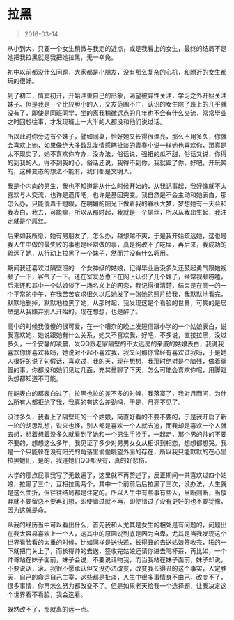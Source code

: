 # 拉黑

> 2016-03-14

从小到大，只要一个女生稍微与我走的近点，或是我看上的女生，最终的结局不是她把我拉黑就是我把她拉黑，无一幸免。

初中以前都没什么问题，大家都是小朋友，没有那么复杂的心机，和附近的女生都玩的很好。

到了初二，情窦初开，开始注重自己的形象，渴望被异性关注，学习之外开始关注妹子。但是我是一个比较胆小的人，交友范围不广，认识的女生除了班上的几乎就没有了，即使是同班同学，坐的离我稍微远点的几年也不会有什么交流，常常毕业之时回想往事，才发现班上一大半的人都没和他们说过话。

所以此时你旁边有个妹子，譬如同桌，恰好她又长得很漂亮，那么不用多久，你就会喜欢上她，如果像绝大多数乱发情感瞎扯淡的青春小说一样她也喜欢你，那真是太不现实了，她不喜欢你咋办，没办法，俗话说，强扭的瓜不甜，俗话又说，你得的到我的人，得不到我的心，俗话还说，我得不到你，我就毁了你，好吧，开玩笑的，这种变态的想法不能有，我们都是文明人。

我是个内向的男生，我也不知道是从什么时候开始的，从我记事起，我好像就不太喜欢与人交流，也许是遗传吧，也许是基因突变。我自然是不会主动和她表白，那怎么办，只能傻着干瞪眼，在明媚的阳光下做着我的春秋大梦，梦想她有一天会和我表白，我去，可能嘛，所以从那时起，我就是一个屌丝，所以从我出生起，我注定就是个屌丝。

后来如我所愿，她有男朋友了，怎么办，越想越不爽，于是我开始疏远她，这也是我人生中做的最失败的事也是经常做的事，真是狗改不了吃屎，再后来，我成功的疏远了她，从行动上拉黑了一个妹子，然而并没有什么卵用。

期间我还喜欢过隔壁班的一个女神级的姑娘，记得毕业后没多久还鼓起勇气跟她视频了一下，客气了一下。还在室友怂恿下在网上认识了几个妹子，经常视频唠嗑，后来还和其中一个姑娘谈了一场名义上的网恋，我记得很清楚，结束是在高一的一个平常的中午，在我苦苦哀求很久以后她发了一张她的照片给我，我默默地看完，默默地删掉，默默地拉黑了她，从那时起，我发现这是个看脸的世界，可笑的是居然是从我嫌弃别人开始的，现在想想，也是醉了。

高中的时候我傻傻的很可爱，在一个嘈杂的晚上发短信跟小学的一个姑娘表白，说我喜欢她，她说跟她有什么关系，她又不喜欢我，好吧，不多说，直接拉黑，没过多久，一个安静的凌晨，发QQ跟老家隔壁的不太远房的亲戚的姑娘表白，我说我喜欢你你喜欢我吗，她说对不起不喜欢我，我又问那你曾经有喜欢过我吗，于是她人很好的说了句假话，喜欢过，我的天，现在想想，我那时绝对是个脑残，做着弱智的事。你都没和她们见过几面，充其量聊了下天，怎么可能会喜欢你呢，用脚趾头想都知道不可能。

在能表白的都表白过了，拉黑也拉的差不多的时候，我落寞了，我对月而问，为什么所有人都拒绝了我，我真的有这么差劲吗，于是，月亮不见了。

没过多久，我看上了隔壁班的一个姑娘，简直好看的不要不要的，于是我开启了新一轮的胡思乱想，说来也怪，别人都是喜欢一个人就去追，而我却是喜欢一个人就去想，想着想着没多久就看到了她和一个男生手挽手，一起走，那个男的帅的不要不要的，想想这么多年，我见证了多少对男男女女从相识到相恋，想想都想哭。我是一个只能躲在没有阳光的角落里偷偷眺望外面的存在，所以我只能默默的在心里拉黑她们，是的，我连她们QQ都没有，真的好悲伤。

大学的那点屁事我写了无数遍了，这里就不再赘述了，反正期间一共喜欢过四个姑娘，拉黑了三个，互相拉黑两个，其中一个前前后后拉黑了三次，没办法，人生就是这么曲折，但往往结局都是注定的。所以人生中有些事有些人，当断则断，当放弃就不要留恋不要再幻想，即使错过就不再，即使错过了没有更好的也不要犹豫，因为这就是命。

从我的经历当中可以看出什么，首先我和人尤其是女生的相处是有问题的，问题出在我太容易喜欢上一个人，这其中的原因说到底是因为自卑，尤其是当我发现这个世界看脸看的太重的时候，比如同样是送快递，长得丑的去送姑娘签收完，啪的一下就把门关上了，而长得帅的去送，签收完姑娘还请你进去喝杯茶，再比如，一个帅哥站在妹子面前，妹子会说，不要说话吻我，而当我站在妹子面前，妹子却说，不要说话，滚。我很不愿承认但又没办法改变，改变我长得丑的这个事实，人定胜天，自己的命运自己主宰，这些都是扯淡，人生中很多事情身不由己，改变不了，很多事情，你再怎么努力都改变不了。但是如果老天给我一个选择题，让我决定这个世界看不看脸，我会选看。

既然改不了，那就离的远一点。